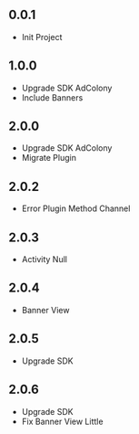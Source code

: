 ## 0.0.1

* Init Project

## 1.0.0

* Upgrade SDK AdColony
* Include Banners

## 2.0.0

* Upgrade SDK AdColony
* Migrate Plugin

## 2.0.2

* Error Plugin Method Channel

## 2.0.3

* Activity Null

## 2.0.4

* Banner View

## 2.0.5

* Upgrade SDK

## 2.0.6

* Upgrade SDK
* Fix Banner View Little